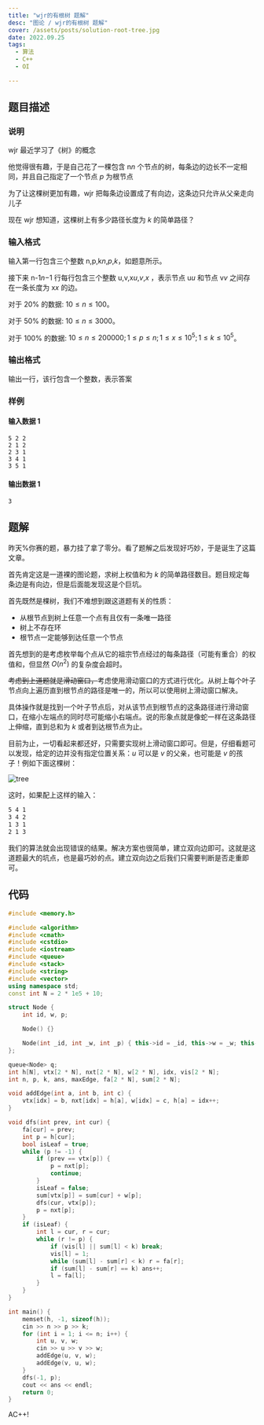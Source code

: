 ```yaml
---
title: "wjr的有根树 题解"
desc: "图论 / wjr的有根树 题解"
cover: /assets/posts/solution-root-tree.jpg
date: 2022.09.25
tags:
  - 算法
  - C++
  - OI

---
```


## 题目描述

### 说明

wjr 最近学习了《树》的概念

他觉得很有趣，于是自己花了一棵包含 n*n* 个节点的树，每条边的边长不一定相同，并且自己指定了一个节点 $p$ 为根节点

为了让这棵树更加有趣，wjr 把每条边设置成了有向边，这条边只允许从父亲走向儿子

现在 wjr 想知道，这棵树上有多少路径长度为 $k$ 的简单路径？

### 输入格式

输入第一行包含三个整数 n,p,k*n*,*p*,*k*，如题意所示。

接下来 n-1*n*−1 行每行包含三个整数 u,v,x*u*,*v*,*x* ，表示节点 u*u* 和节点 v*v* 之间存在一条长度为 x*x* 的边。


对于 $20\%$ 的数据: $10 \leq n \leq 100$。

对于 $50\%$ 的数据: $10 \leq n \leq 3000$。

对于 $100\%$ 的数据: $10 \leq n \leq 200000;1 \leq p \leq n;1 \leq x \leq 10^5;1 \leq k \leq 10^5$。

### 输出格式

输出一行，该行包含一个整数，表示答案

### 样例

#### 输入数据 1

```input1
5 2 2
2 1 2
2 3 1
3 4 1
3 5 1
```

#### 输出数据 1

```output1
3
```

## 题解

昨天%你赛的题，暴力挂了拿了零分。看了题解之后发现好巧妙，于是诞生了这篇文章。

首先肯定这是一道裸的图论题，求树上权值和为 $k$ 的简单路径数目。题目规定每条边是有向边，但是后面能发现这是个巨坑。

首先既然是棵树，我们不难想到跟这道题有关的性质：

- 从根节点到树上任意一个点有且仅有一条唯一路径
- 树上不存在环
- 根节点一定能够到达任意一个节点

首先想到的是考虑枚举每个点从它的祖宗节点经过的每条路径（可能有重合）的权值和，但显然 $O(n^2)$ 的复杂度会超时。

~~考虑到上道题就是滑动窗口，~~考虑使用滑动窗口的方式进行优化。从树上每个叶子节点向上遍历直到根节点的路径是唯一的，所以可以使用树上滑动窗口解决。

具体操作就是找到一个叶子节点后，对从该节点到根节点的这条路径进行滑动窗口，在缩小左端点的同时尽可能缩小右端点。说的形象点就是像蛇一样在这条路径上伸缩，直到总和为 $k$ 或者到达根节点为止。

目前为止，一切看起来都还好，只需要实现树上滑动窗口即可。但是，仔细看题可以发现，给定的边并没有指定位置关系：$u$ 可以是 $v$ 的父亲，也可能是 $v$ 的孩子！例如下面这棵树：

![tree](/assets/posts/solution-root-tree/tree.png)

这时，如果配上这样的输入：

```5 1 3
5 4 1
3 4 2
1 3 1
2 1 3
```

我们的算法就会出现错误的结果。解决方案也很简单，建立双向边即可。这就是这道题最大的坑点，也是最巧妙的点。建立双向边之后我们只需要判断是否走重即可。

## 代码

```cpp
#include <memory.h>

#include <algorithm>
#include <cmath>
#include <cstdio>
#include <iostream>
#include <queue>
#include <stack>
#include <string>
#include <vector>
using namespace std;
const int N = 2 * 1e5 + 10;

struct Node {
    int id, w, p;

    Node() {}

    Node(int _id, int _w, int _p) { this->id = _id, this->w = _w; this->p = _p; }
};

queue<Node> q;
int h[N], vtx[2 * N], nxt[2 * N], w[2 * N], idx, vis[2 * N];
int n, p, k, ans, maxEdge, fa[2 * N], sum[2 * N];

void addEdge(int a, int b, int c) {
    vtx[idx] = b, nxt[idx] = h[a], w[idx] = c, h[a] = idx++;
}

void dfs(int prev, int cur) {
    fa[cur] = prev;
    int p = h[cur];
    bool isLeaf = true;
    while (p != -1) {
        if (prev == vtx[p]) {
            p = nxt[p];
            continue;
        }
        isLeaf = false;
        sum[vtx[p]] = sum[cur] + w[p];
        dfs(cur, vtx[p]);
        p = nxt[p];
    }
    if (isLeaf) {
        int l = cur, r = cur;
        while (r != p) {
            if (vis[l] || sum[l] < k) break;
            vis[l] = 1;
            while (sum[l] - sum[r] < k) r = fa[r];
            if (sum[l] - sum[r] == k) ans++;
            l = fa[l];
        }
    }
}

int main() {
    memset(h, -1, sizeof(h));
    cin >> n >> p >> k;
    for (int i = 1; i <= n; i++) {
        int u, v, w;
        cin >> u >> v >> w;
        addEdge(u, v, w);
        addEdge(v, u, w);
    }
    dfs(-1, p);
    cout << ans << endl;
    return 0;
}
```

AC++!